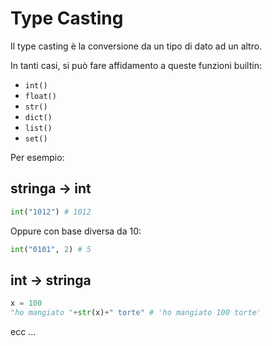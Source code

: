 # Type Casting

Il type casting è la conversione da un tipo di dato ad un altro.

In tanti casi, si può fare affidamento a queste funzioni builtin:

* `int()`
* `float()`
* `str()`
* `dict()`
* `list()`
* `set()`

Per esempio:

## stringa -> int

```python
int("1012") # 1012
```

Oppure con base diversa da 10:

```python
int("0101", 2) # 5
```

## int -> stringa


```python
x = 100
"ho mangiato "+str(x)+" torte" # 'ho mangiato 100 torte'
```


ecc ...